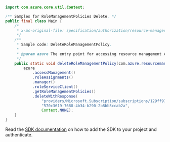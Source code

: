 ```java
import com.azure.core.util.Context;

/** Samples for RoleManagementPolicies Delete. */
public final class Main {
    /*
     * x-ms-original-file: specification/authorization/resource-manager/Microsoft.Authorization/stable/2020-10-01/examples/DeleteRoleManagementPolicy.json
     */
    /**
     * Sample code: DeleteRoleManagementPolicy.
     *
     * @param azure The entry point for accessing resource management APIs in Azure.
     */
    public static void deleteRoleManagementPolicy(com.azure.resourcemanager.AzureResourceManager azure) {
        azure
            .accessManagement()
            .roleAssignments()
            .manager()
            .roleServiceClient()
            .getRoleManagementPolicies()
            .deleteWithResponse(
                "providers/Microsoft.Subscription/subscriptions/129ff972-28f8-46b8-a726-e497be039368",
                "570c3619-7688-4b34-b290-2b8bb3ccab2a",
                Context.NONE);
    }
}
```

Read the [SDK documentation](https://github.com/Azure/azure-sdk-for-java/blob/azure-resourcemanager_2.15.0/sdk/resourcemanager/azure-resourcemanager/README.md) on how to add the SDK to your project and authenticate.
